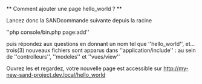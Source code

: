 ** Comment ajouter une page hello_world ? **


Lancez donc la SANDcommande suivante depuis la racine

''php console/bin.php page:add''

puis répondez aux questions en donnant un nom tel que ''hello_world'', et... trois(3) nouveaux fichiers sont apparus dans ''application/include'' : au sein de ''controlleurs'', ''modeles'' et ''vues/view''

Ouvrez les et regardez, votre nouvelle page est accessible sur http://my-new-sand-project.dev.local/hello_world

